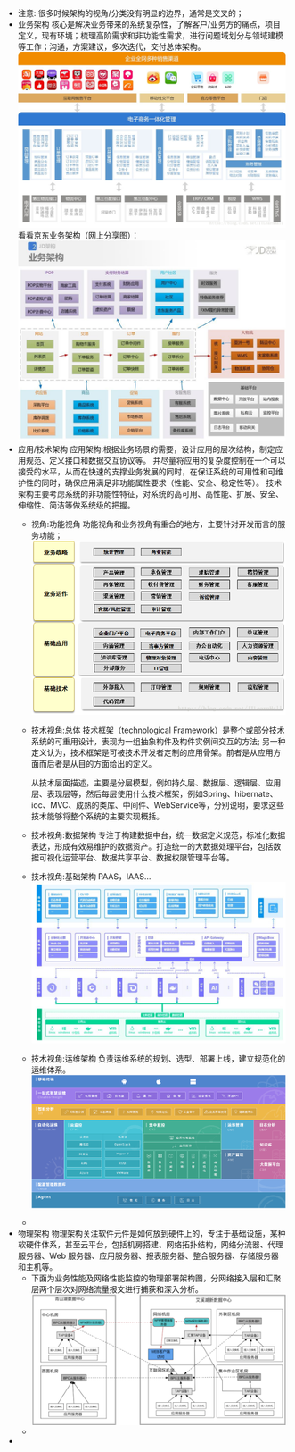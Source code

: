 - 注意:
  很多时候架构的视角/分类没有明显的边界，通常是交叉的；
- 业务架构
  核心是解决业务带来的系统复杂性，了解客户/业务方的痛点，项目定义，现有环境；梳理高阶需求和非功能性需求，进行问题域划分与领域建模等工作；沟通，方案建议，多次迭代，交付总体架构。
  ![image.png](../assets/image_1656816136129_0.png)
  看看京东业务架构（网上分享图）：
  ![image.png](../assets/image_1656816178639_0.png)
- 应用/技术架构
  应用架构:根据业务场景的需要，设计应用的层次结构，制定应用规范、定义接口和数据交互协议等。
  并尽量将应用的复杂度控制在一个可以接受的水平，从而在快速的支撑业务发展的同时，在保证系统的可用性和可维护性的同时，确保应用满足非功能属性要求（性能、安全、稳定性等）。
  技术架构主要考虑系统的非功能性特征，对系统的高可用、高性能、扩展、安全、伸缩性、简洁等做系统级的把握。
	- 视角:功能视角
	  功能视角和业务视角有重合的地方，主要针对开发而言的服务功能；
	  ![image.png](../assets/image_1656816501718_0.png)
	- 技术视角:总体
	  技术框架（technological Framework）是整个或部分技术系统的可重用设计，表现为一组抽象构件及构件实例间交互的方法;
	  另一种定义认为，技术框架是可被技术开发者定制的应用骨架。前者是从应用方面而后者是从目的方面给出的定义。
	  
	  从技术层面描述，主要是分层模型，例如持久层、数据层、逻辑层、应用层、表现层等，然后每层使用什么技术框架，例如Spring、hibernate、ioc、MVC、成熟的类库、中间件、WebService等，分别说明，要求这些技术能够将整个系统的主要实现概括。
	- 技术视角:数据架构
	  专注于构建数据中台，统一数据定义规范，标准化数据表达，形成有效易维护的数据资产。打造统一的大数据处理平台，包括数据可视化运营平台、数据共享平台、数据权限管理平台等。
	- 技术视角:基础架构
	  PAAS，IAAS...
	  ![image.png](../assets/image_1656817026118_0.png)
	- 技术视角:运维架构
	  负责运维系统的规划、选型、部署上线，建立规范化的运维体系。
	  ![image.png](../assets/image_1656817176078_0.png)
	-
- 物理架构
  物理架构关注软件元件是如何放到硬件上的，专注于基础设施，某种软硬件体系，甚至云平台，包括机房搭建、网络拓扑结构，网络分流器、代理服务器、Web 服务器、应用服务器、报表服务器、整合服务器、存储服务器和主机等。
	- 下面为业务性能及网络性能监控的物理部署架构图，分网络接入层和汇聚层两个层次对网络流量报文进行捕获和深入分析。
	  ![image.png](../assets/image_1656817352490_0.png)
	-
-